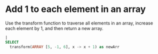 # Add 1 to each element in an array

Use the transform function to traverse all elements in an array, increase each element by 1, and then return a new array.

```SQL
|
SELECT
  transform(ARRAY [5, -1, 6], x -> x + 1) as newArr
```

